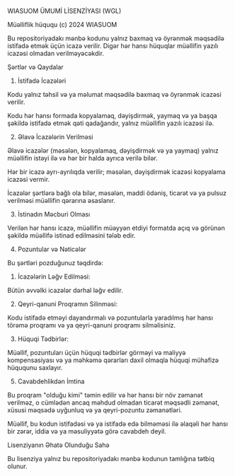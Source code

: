 WIASUOM ÜMUMİ LİSENZİYASI (WGL)

Müəlliflik hüququ (c) 2024 WIASUOM

Bu repositoriyadakı mənbə kodunu yalnız baxmaq və öyrənmək məqsədilə istifadə etmək üçün icazə verilir. Digər hər hansı hüquqlar müəllifin yazılı icazəsi olmadan verilməyəcəkdir.

Şərtlər və Qaydalar

1. İstifadə İcazələri

Kodu yalnız təhsil və ya məlumat məqsədilə baxmaq və öyrənmək icazəsi verilir.

Kodu hər hansı formada kopyalamaq, dəyişdirmək, yaymaq və ya başqa şəkildə istifadə etmək qəti qadağandır, yalnız müəllifin yazılı icazəsi ilə.



2. Əlavə İcazələrin Verilməsi

Əlavə icazələr (məsələn, kopyalamaq, dəyişdirmək və ya yaymaq) yalnız müəllifin istəyi ilə və hər bir halda ayrıca verilə bilər.

Hər bir icazə ayrı-ayrılıqda verilir; məsələn, dəyişdirmək icazəsi kopyalama icazəsi vermir.

İcazələr şərtlərə bağlı ola bilər, məsələn, maddi ödəniş, ticarət və ya pulsuz verilməsi müəllifin qərarına əsaslanır.



3. İstinadın Məcburi Olması

Verilən hər hansı icazə, müəllifin müəyyən etdiyi formatda açıq və görünən şəkildə müəllifə istinad edilməsini tələb edir.



4. Pozuntular və Nəticələr

Bu şərtləri pozduğunuz təqdirdə:

1. İcazələrin Ləğv Edilməsi:

Bütün əvvəlki icazələr dərhal ləğv edilir.



2. Qeyri-qanuni Proqramın Silinməsi:

Kodu istifadə etməyi dayandırmalı və pozuntularla yaradılmış hər hansı törəmə proqramı və ya qeyri-qanuni proqramı silməlisiniz.



3. Hüquqi Tədbirlər:

Müəllif, pozuntuları üçün hüquqi tədbirlər görməyi və maliyyə kompensasiyası və ya məhkəmə qərarları daxil olmaqla hüquqi mühafizə hüququnu saxlayır.






5. Cavabdehlikdən İmtina

Bu proqram "olduğu kimi" təmin edilir və hər hansı bir növ zəmanət verilməz, o cümlədən ancaq məhdud olmadan ticarət məqsədli zəmanət, xüsusi məqsədə uyğunluq və ya qeyri-pozuntu zəmanətləri.

Müəllif, bu kodun istifadəsi və ya istifadə edə bilməməsi ilə əlaqəli hər hansı bir zərər, iddia və ya məsuliyyətə görə cavabdeh deyil.




Lisenziyanın Əhatə Olunduğu Sahə

Bu lisenziya yalnız bu repositoriyadakı mənbə kodunun tamlığına tətbiq olunur.
